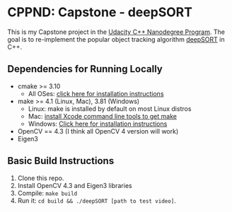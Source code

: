 # CPPND: Capstone - deepSORT
This is my Capstone project in the [Udacity C++ Nanodegree Program](https://www.udacity.com/course/c-plus-plus-nanodegree--nd213). 
The goal is to re-implement the popular object tracking algorithm [deepSORT]([https://arxiv.org/abs/1703.07402](https://arxiv.org/abs/1703.07402)) in C++.

## Dependencies for Running Locally
* cmake >= 3.10
  * All OSes: [click here for installation instructions](https://cmake.org/install/)
* make >= 4.1 (Linux, Mac), 3.81 (Windows)
  * Linux: make is installed by default on most Linux distros
  * Mac: [install Xcode command line tools to get make](https://developer.apple.com/xcode/features/)
  * Windows: [Click here for installation instructions](http://gnuwin32.sourceforge.net/packages/make.htm)
* OpenCV == 4.3 (I think all OpenCV 4 version will work)
* Eigen3

## Basic Build Instructions

1. Clone this repo.
2. Install OpenCV 4.3 and Eigen3 libraries
3. Compile: `make build`
4. Run it: `cd build && ./deepSORT [path to test video]`.
